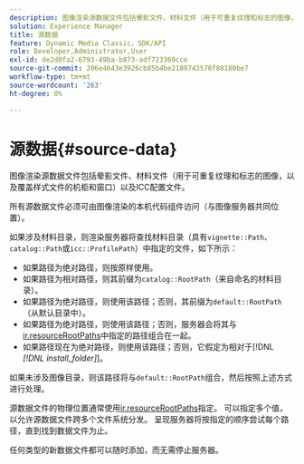 ```yaml
---
description: 图像渲染源数据文件包括晕影文件、材料文件（用于可重复纹理和标志的图像，以及覆盖样式文件的机柜和窗口）以及ICC配置文件。
solution: Experience Manager
title: 源数据
feature: Dynamic Media Classic，SDK/API
role: Developer,Administrator,User
exl-id: de2d8fa2-6793-49ba-b873-adf723369cce
source-git-commit: 206e4643e3926cb85b4be2189743578f88180be7
workflow-type: tm+mt
source-wordcount: '263'
ht-degree: 0%

---
```


# 源数据{#source-data}

图像渲染源数据文件包括晕影文件、材料文件（用于可重复纹理和标志的图像，以及覆盖样式文件的机柜和窗口）以及ICC配置文件。

所有源数据文件必须可由图像渲染的本机代码组件访问（与图像服务器共同位置）。

如果涉及材料目录，则渲染服务器将查找材料目录（具有`vignette::Path`、`catalog::Path`或`icc::ProfilePath`）中指定的文件，如下所示：

* 如果路径为绝对路径，则按原样使用。
* 如果路径为相对路径，则其前缀为`catalog::RootPath`（来自命名的材料目录）。
* 如果路径为绝对路径，则使用该路径；否则，其前缀为`default::RootPath`（从默认目录中）。
* 如果路径为绝对路径，则使用该路径；否则，服务器会将其与[ir.resourceRootPaths](../../../../../../ir-api/server-admin/image-rendering-api-ref/c-ir-server-administration/c-ir-configuration-settings-reference/c-ir-resource-root-folders.md#concept-39a34d2239934079bb396e1bf568a9c2)中指定的路径组合在一起。
* 如果路径现在为绝对路径，则使用该路径；否则，它假定为相对于[!DNL *[!DNL install_folder]*]。

如果未涉及图像目录，则该路径将与`default::RootPath`组合，然后按照上述方式进行处理。

源数据文件的物理位置通常使用[ir.resourceRootPaths](../../../../../../ir-api/server-admin/image-rendering-api-ref/c-ir-server-administration/c-ir-configuration-settings-reference/c-ir-resource-root-folders.md#concept-39a34d2239934079bb396e1bf568a9c2)指定。 可以指定多个值，以允许源数据文件跨多个文件系统分发。 呈现服务器将按指定的顺序尝试每个路径，直到找到数据文件为止。

任何类型的新数据文件都可以随时添加，而无需停止服务器。
